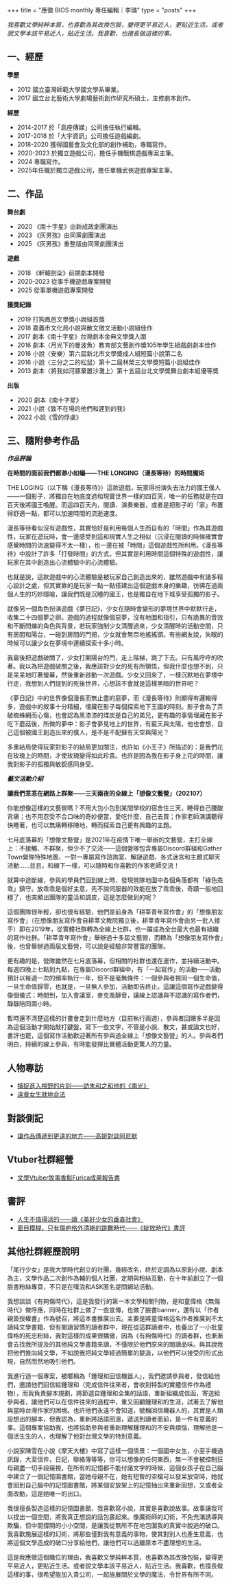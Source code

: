 +++
title = "應徵 BIOS monthly 專任編輯｜李璐"
type = "posts"
+++

*我喜歡文學純粹本質，也喜歡為其改換包裝，變得更平易近人，更貼近生活。或者說文學本該平易近人，貼近生活。我喜歡，也擅長做這樣的事。*

## 一、經歷

**學歷**
- 2012 國立臺灣師範大學國文學系畢業。
- 2017 國立台北藝術大學劇場藝術創作研究所碩士，主修劇本創作。

**經歷**
- 2014-2017 於「島座傳媒」公司擔任執行編輯。
- 2017-2018 於「大宇資訊」公司擔任遊戲編劇。
- 2018-2020 獲得國藝會及文化部的創作補助，專職寫作。
- 2020-2023 於獨立遊戲公司，擔任手機戰棋遊戲專案主筆。
- 2024 專職寫作。
- 2025年任職於獨立遊戲公司，擔任單機武俠遊戲專案主筆。

## 二、作品

**舞台劇**
- 2020 《南十字星》由新成政劇團演出
- 2023 《灰男孩》由同黨劇團演出
- 2025 《灰男孩》重整版由同黨劇團演出

**遊戲**
- 2018 《軒轅劍柒》前期劇本開發
- 2020-2023 從事手機遊戲專案開發
- 2025 從事單機遊戲專案開發

**獲獎紀錄**
- 2019 打狗鳳邑文學獎小說組首獎
- 2018 嘉義市文化局小說與散文徵文活動小說組佳作
- 2017 劇本《南十字星》台灣劇本金典文學獎入圍
- 2016 劇本〈月光下的曼波魚〉教育部文藝創作獎105年學生組戲劇劇本佳作
- 2016 小說〈安樂〉第六屆新北市文學獎成人組短篇小說第二名
- 2016 小說〈三分之二的松鼠〉第十二屆林榮三文學獎短篇小說組佳作
- 2013 劇本〈將我如河豚棄置沙灘上〉第十五屆台北文學獎舞台劇本組優等獎

**出版**
- 2020 劇本《南十字星》
- 2021 小說《致不在場的他們和遲到的我》
- 2022 小說《雪的俘虜》

## 三、隨附參考作品

***作品評論***

**在時間的面前我們都渺小如蟻——THE LONGING（漫長等待）的時間魔術**

THE LOGING（以下稱《漫長等待》）這款遊戲，玩家得扮演失去法力的國王僕人——一個影子，將獨自在地底度過和現實世界一樣的四百天，唯一的任務就是在四百天後將國王喚醒。而這四百天內，閱讀、演奏樂器，或者是把影子的「家」布置得舒適一點，都可以加速時間的流逝速度。

漫長等待看似沒有遊戲性，其實恰好是利用每個人生而自有的「時間」作為其遊戲性，玩家在遊玩時，會一邊感受到這和現實人生之相似（沉浸在閱讀的時候確實會感覺時間的流速變得不太一樣），也一邊在被「時間」這個遊戲性所利用。《漫長等待》中設計了許多「打發時間」的方式，但其實是利用時間這個特殊的遊戲性，讓玩家在其中創造出心流體驗中的心流體驗。

也就是說，這款遊戲中的心流體驗是被玩家自己創造出來的，雖然遊戲中有諸多精心設計之處，但其實靠的是玩家一點一點搭建出這個遊戲本身的樂趣，彷彿在過兩個人生的巧妙隱喻，讓我們既是沉睡的國王，也是獨自在地下城享受孤獨的影子。

就像另一個角色扮演遊戲《夢日記》，少女在隨時會變形的夢境世界中默默行走，收集二十四個夢之卵。遊戲的過程就像個惡夢，沒有地圖和指引，只有詭異的音效和不斷閃爍的角色與背景，若玩家強制少女清醒過來，少女清醒時的活動空間，只有房間和陽台，一碰到房間的門把，少女就會無奈地搖搖頭。有些網友說，失眠的時候可以讓少女在夢境中連續探索十多小時。

我最後把遊戲破關了，少女打開陽台的門，走上階梯，跳了下去。只有風呼呼的吹著。我以為把遊戲破關之後，我應該對少女的死有所領悟，但我什麼也想不到，只是呆呆地盯著螢幕，然後重新啟動一次遊戲。少女又回來了，一樣沉默地在夢境中行走，我想到人們提到的死後世界，心想該不會就是這樣黑暗的世界吧？

《夢日記》中的世界像個漫長而無止盡的惡夢，而《漫長等待》則顯得有邏輯得多，遊戲中的敘事十分精細，埋藏在影子每個探索地下王國的時刻。影子會為了弄破蜘蛛網而心傷，也會認為黑漆漆的煤炭是自己的弟兄，更有趣的事情埋藏在影子吃下蘑菇後，所做的夢中：影子會夢見地上的世界，有藍天與太陽，他也會想，自己這個被國王創造出來的僕人，是不是不配擁有天空與陽光？

多重結局使得玩家對影子的結局更加關注，也許如《小王子》所描述的：是我們花在玫瑰上的時間，才使玫瑰變得如此珍貴。也許是因為我在影子身上花的時間，讓我對影子的孤獨與敏銳感同身受。

***藝文活動介紹***

**讓我們乖乖在網路上群聚——三天兩夜的全線上「想像文藝營」（202107）**

你能想像這樣的文藝營嗎？不用大包小包到某間學校的宿舍住三天，睡得自己腰酸背痛；也不用忍受不合口味的奇妙便當，愛吃什麼，自己去買；作家老師演講聽得快睡著，也可以無痛轉移陣地，轉而探索自己更有興趣的主題。

七月底落幕的「想像文藝營」是2021年在疫情下唯一舉辦的文藝營，主打全線上：不接觸、不群聚，但少不了交流——這個營隊包含專屬Discord群組和Gather Town營隊特殊地圖、一對一專屬寫作諮詢室、解謎遊戲、各式迷宮和主題式聊天活動……並且，和線下一樣，可以隨時和你喜歡的作家老師交流！

就算中途斷線，參與的學員們回到線上時，發現營隊地圖中各個角落都有「綠色乖乖」鎮守。放乖乖是個好主意，先不說伺服器的效能在放了乖乖後，奇蹟一般地回穩了，也突顯出團隊的靈活和調皮，這是怎麼做到的呢？

這個團隊很年輕，卻也很有經驗，他們是前身為「耕莘青年寫作會」的「想像朋友寫作會」（在想像朋友寫作會自耕莘文教院獨立後，耕莘青年寫作會由另一批人接手）即在2019年，從實體社群轉為全線上社群，也一躍成為全台最大也最有組織的寫作社群。「耕莘青年寫作會」舉辦過十多屆文藝營，而轉為「想像朋友寫作會」後，也曾舉辦過兩屆文藝營，可以說是經驗非常豐富的團隊。

更有趣的是，營隊雖然在七月底落幕，但相關的社群也還在運作，並持續活動中。每週四晚上七點到九點，在專屬Discord群組中，有「一起寫作」的活動——活動預計以每週一次的頻率執行一年，但不是毫無條件：一個參與者視同一個生命值，一旦生命值歸零，也就是，一旦無人參加，活動即告終止。這讓這個寫作遊戲變得像個儀式：時間到，加入會議室，麥克風靜音，讓線上認識與不認識的寫作者們，靜靜陪同兩小時。

暫時還不清楚這樣的計畫會走到什麼地方（目前執行兩週），參與者回饋多半是因為這個活動才開始敲打鍵盤，寫下一些文字，不管是小說、散文，甚或論文也好，書評也罷，這個寫作活動歡迎著所有參與過全線上「想像文藝營」的人。參與者們明白，持續的線上參與，有時能發揮比實體活動更驚人的力量。

## 人物專訪

- [捕捉進入視野的片刻——訪朱和之和他的《南光》](https://mishimaliko.github.io/posts/%E6%8D%95%E6%8D%89%E9%80%B2%E5%85%A5%E8%A6%96%E9%87%8E%E7%9A%84%E7%89%87%E5%88%BB%E8%A8%AA%E6%9C%B1%E5%92%8C%E4%B9%8B%E5%92%8C%E4%BB%96%E7%9A%84%E5%8D%97%E5%85%89/)
- [違章女生就地合法](https://mishimaliko.github.io/posts/%E9%81%95%E7%AB%A0%E5%A5%B3%E7%94%9F%E5%B0%B1%E5%9C%B0%E5%90%88%E6%B3%95/)

## 對談側記

- [讓作品傳遞到更遠的地方——高妍對談阿尼默](https://mishimaliko.github.io/posts/%E8%AE%93%E4%BD%9C%E5%93%81%E5%82%B3%E9%81%AE%E5%88%B0%E6%9B%B4%E9%81%A0%E7%9A%84%E5%9C%B0%E6%96%B9%E9%AB%98%E5%A6%8D%E5%B0%8D%E8%AB%87%E9%98%BF%E5%B0%BC%E9%BB%98/)

## Vtuber社群經營

- [文學Vtuber故事香鬆Furica成果報告書](https://archive.ncafroc.org.tw/result?id=e9b39df825b94e2d8b8c45541057f1c9)

## 書評

- [人生不值得活的——讀《美好少女的垂直社會》](https://mishimaliko.github.io/posts/%E4%BA%BA%E7%94%9F%E4%B8%8D%E5%80%BC%E5%BE%97%E6%B4%BB%E7%9A%84%E8%AE%80%E7%BE%8E%E5%A5%BD%E5%B0%91%E5%A5%B3%E7%9A%84%E5%9E%82%E7%9B%B4%E7%A4%BE%E6%9C%83/)
- [面目模糊，只有傷疤格外清晰的跳舞時代——《綻放時代》書評](https://mishimaliko.github.io/posts/%E9%9D%A2%E7%9B%AE%E6%A8%A1%E7%B3%8A%E5%8F%AA%E6%9C%89%E5%82%B7%E7%96%A4%E6%A0%BC%E5%A4%96%E6%B8%85%E6%99%B0%E7%9A%84%E8%B7%B3%E8%88%9E%E6%99%82%E4%BB%A3%E7%B6%BB%E6%94%BE%E6%99%82%E4%BB%A3%E6%9B%B8%E8%A9%95/)

## 其他社群經歷說明

「尾行少女」是我大學時代創立的社團，幾經改名，終於定調為以原創小說、劇本為主，文學作品二次創作為輔的個人社團，定期與粉絲互動，在十年前創立了一個臉書粉絲專頁，不只是在噗浪和ASK匿名提問網站活動。

我想談談《有夠傷時代》，這是我發行的第一本文學相關刊物，是和童偉格《無傷時代》做呼應，同時在社群上做了一些宣傳，也做了臉書banner，還有以「作者親簽授權書」作為號召，將這本書推廣出去。主要是將童偉格這名作者推廣到不太讀純文學書籍、但有閱讀習慣的讀者群中，現在從這群讀者中，也養出了一小批童偉格的死忠粉絲，我對這樣的成果很驕傲，因為《有夠傷時代》的讀者群，也漸漸會去找我所提及的其他純文學書籍來讀，不僅限於他們原來的閱讀品味。與其說我把他們推向純文學，不如說我把純文學經過簡單的變造，以他們可以接受的形式出現，自然而然地吸引他們。

我進行過一個專案，被暱稱為「鍾理和回信機器人」，我們邀請參與者，發信給他們，邀請他們回信給鍾理和（完成信件往來者，會收到特製的實體信件作為禮物），而我負責腳本規劃，將節選自鍾理和全集的話語，重新組織成信函，寄送給參與者，讓他們可以在信件往來的過程中，重又回顧鍾理和的生涯，試著去了解他與當時台灣作家的困境。也許他們永遠不會知道，號稱回信機器人的，其實是人類設想出的腳本，但我認為，重新將話語回溫，遞送到讀者面前，是一件有意義的事。這個專案協助我，也將協助參與者重新理解鍾理和的不安與煩惱，理解他是一個活生生的人，也理解了他對台灣文學的特別意義。

小說家陳雪在小說《摩天大樓》中寫了這樣一個情景：一個國中女生，小至手機通訊錄，大至信件，日記，聯絡簿等等，你可以想像的任何東西，無一不會被控制狂母親盡一切手段窺視，在所有的記憶都不能付諸文字的時候，這個女孩子在自己腦中建立了一個記憶圖書館，當她母親不在，她有短暫的空檔可以發呆放空時，她就會回到自己腦中的記憶圖書館，將某個安放架上的記憶抽出來重新回想，又或者全面改動，這是她唯一的出口。

我很擅長製造這樣的記憶圖書館，我喜歡寫小說，其實是喜歡說故事。故事讓我可以捏出一個空間，將我真正想說的話包裹起來。像魔術師的幻術，不免充滿誘導與欺騙，但中間撐開的小小空間，是讓我從無所不在地包圍我的真實中脫逃的破口。我喜歡施展這樣的幻術，將那些僅對我有意義的事物，使其對別人也產生意義，也將這個文學造成的破口分享給他們，讓他們可以逃離原本不盡理想的生活。

這是我應徵這個職位的理由，我喜歡文學純粹本質，也喜歡為其改換包裝，變得更平易近人，更貼近生活。或者說文學本該平易近人，貼近生活。我喜歡，也擅長做這樣的事，很希望能加入貴公司，一起施展關於文學的魔法，令世界有所不同。